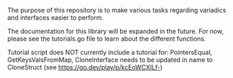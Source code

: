 The purpose of this repository is to make various tasks regarding variadics and interfaces easier to perform.

The documentation for this library will be expanded in the future.  For now, please see the tutorials.go file to learn about the different functions.

Tutorial script does NOT currently include a tutorial for: PointersEqual, GetKeysValsFromMap, CloneInterface needs to be updated in name to CloneStruct (see https://go.dev/play/p/kcEoWCXILf-)
